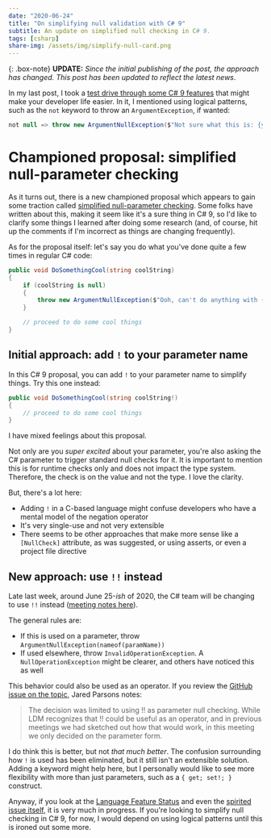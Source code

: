 ```yaml
---
date: "2020-06-24"
title: "On simplifying null validation with C# 9"
subtitle: An update on simplified null checking in C# 9.
tags: [csharp]
share-img: /assets/img/simplify-null-card.png
---
```


{: .box-note}
**UPDATE:** *Since the initial publishing of the post, the approach has changed. This post has been updated to reflect the latest news*.

In my last post, I took a [test drive through some C# 9 features](https://daveabrock.com/2020/06/18/reduce-mental-energy-with-c-sharp) that might make your developer life easier. In it, I mentioned using logical patterns, such as the `not` keyword to throw an `ArgumentException`, if wanted:

```csharp
not null => throw new ArgumentNullException($"Not sure what this is: {yourArgument}", nameof(yourArgument))
```

# Championed proposal: simplified null-parameter checking

As it turns out, there is a new championed proposal which appears to gain some traction called [simplified null-parameter checking](https://github.com/dotnet/csharplang/issues/2145). Some folks have written about this, making it seem like it's a sure thing in C# 9, so I'd like to clarify some things I learned after doing some research (and, of course, hit up the comments if I'm incorrect as things are changing frequently).

As for the proposal itself: let's say you do what you've done quite a few times in regular C# code:

```csharp
public void DoSomethingCool(string coolString)
{
    if (coolString is null)
    {
        throw new ArgumentNullException($"Ooh, can't do anything with {coolString}", nameof(coolString));
    }

    // proceed to do some cool things
}
```

## Initial approach: add `!` to your parameter name

In this C# 9 proposal, you can add `!` to your parameter name to simplify things. Try this one instead:

```csharp
public void DoSomethingCool(string coolString!)
{
    // proceed to do some cool things
}
```

I have mixed feelings about this proposal.

Not only are you *super excited* about your parameter, you're also asking the C# parameter to trigger standard null checks for it. It is important to mention this is for runtime checks only and does not impact the type system. Therefore, the check is on the value and not the type. I love the clarity.

But, there's a lot here:

- Adding `!` in a C-based language might confuse developers who have a mental model of the negation operator
- It's very single-use and not very extensible
- There seems to be other approaches that make more sense like a `[NullCheck]` attribute, as was suggested, or using asserts, or even a project file directive

## New approach: use `!!` instead

Late last week, around June 25-*ish* of 2020, the C# team will be changing to use `!!` instead ([meeting notes here](https://github.com/dotnet/csharplang/blob/master/meetings/2020/LDM-2020-06-24.md#parameter-null-checking)).

The general rules are:

- If this is used on a parameter, throw `ArgumentNullException(nameof(paramName))`
- If used elsewhere, throw `InvalidOperationException`. A `NullOperationException` might be clearer, and others have noticed this as well

This behavior could also be used as an operator. If you review the [GitHub issue on the topic](https://github.com/dotnet/csharplang/issues/2145), Jared Parsons notes:
>The decision was limited to using !! as parameter null checking. While LDM recognizes that !! could be useful as an operator, and in previous meetings we had sketched out how that would work, in this meeting we only decided on the parameter form.

I do think this is better, but not *that much better*. The confusion surrounding how `!` is used has been eliminated, but it still isn't an extensible solution. Adding a keyword might help here, but I personally would like to see more flexibility with more than just parameters, such as a `{ get; set!; }` construct.

Anyway, if you look at the [Language Feature Status](https://github.com/dotnet/roslyn/blob/master/docs/Language%20Feature%20Status.md) and even the [spirited issue itself](https://github.com/dotnet/csharplang/issues/2145), it is very much in progress. If you're looking to simplify null checking in C# 9, for now, I would depend on using logical patterns until this is ironed out some more.
